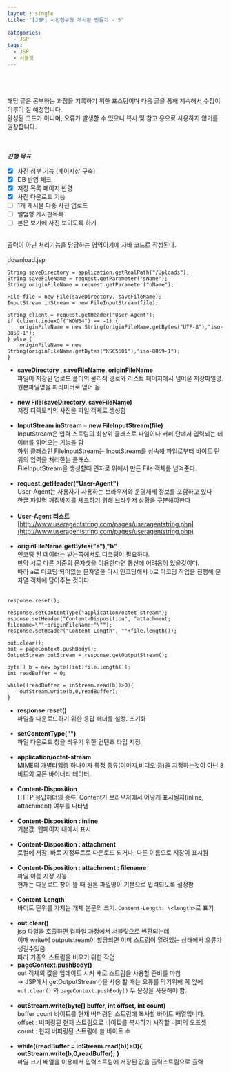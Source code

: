 ```yaml
---
layout : single
title: "[JSP] 사진첨부형 게시판 만들기 - 5"

categories:
  - JSP
tags:
  - JSP
  - 서블릿
---
```

<br><br><br>
해당 글은 공부하는 과정을 기록하기 위한 포스팅이며 다음 글을 통해 계속해서 수정이 이루어 질 예정입니다.<br>
완성된 코드가 아니며, 오류가 발생할 수 있으니 복사 및 참고 용으로 사용하지 않기를 권장합니다.<br><br><br>

***진행 목표***

 - [x] 사진 첨부 기능 (페이지상 구축)
 - [x] DB 반영 체크
 - [x] 저장 목록 페이지 반영
 - [x] 사진 다운로드 기능
 - [ ] 1개 게시물 다중 사진 업로드
 - [ ] 앨범형 게시판목록
 - [ ] 본문 보기에 사진 보이도록 하기

<br>출력이 아닌 처리기능을 담당하는 영역이기에 자바 코드로 작성된다.<br><br>
download.jsp
<br>
~~~
String saveDirectory = application.getRealPath("/Uploads");
String saveFileName = request.getParameter("sName");
String originFileName = request.getParameter("oName");

File file = new File(saveDirectory, saveFileName);
InputStream inStream = new FileInputStream(file);
	
String client = request.getHeader("User-Agent");
if (client.indexOf("WOW64") == -1) {
	originFileName = new String(originFileName.getBytes("UTF-8"),"iso-8859-1");
} else {
	originFileName = new String(originFileName.getBytes("KSC5601"),"iso-8859-1");
}
~~~

 - **saveDirectory , saveFileName, originFileName**<br>파일이 저장된 업로드 폴더의 물리적 경로와 리스트 페이지에서 넘어온 저장파일명.<br>원본파일명을 파라미터로 얻어 옴<br><br>
 - **new File(saveDirectory, saveFileName)**<br>저장 디렉토리의 사진을 파일 객체로 생성함<br><br>
 - **InputStream inStream = new FileInputStream(file)**<br>InputStream은 입력 스트림의 최상위 클래스로 파일이나 버퍼 단에서 입력되는 데이터를 읽어오는 기능을 함<br>하위 클래스인 FileInputStream는 InputStream를 상속해 파일로부터 바이트 단위의 입력을 처리한는 클래스.<br>FileInputStream을 생성할때 인자로 위에서 만든 File 객체를 넘겨준다.<br><br>
 - **request.getHeader("User-Agent")**<br>User-Agent는 사용자가 사용하는 브라우저와 운영체제 정보를 포함하고 있다<br>한글 파일명 깨짐방지를 체크하기 위해 브라우저 상황을 구분해야한다<br><br> 
 - **User-Agent 리스트**<br>[http://www.useragentstring.com/pages/useragentstring.php](http://www.useragentstring.com/pages/useragentstring.php)<br><br>
 - **originFileName.getBytes("a"),"b"**<br>인코딩 된 데이터는 받는쪽에서도 디코딩이 필요하다. <br>만약 서로 다른 기준의 문자셋을 이용한다면 통신에 어려움이 있을것이다. <br>따라 a로 디코딩 되어있는 문자열을 다시 인코딩해서 b로 디코딩 작업을 진행해 문자열 객체에 담아주는 것이다.<br><br>
~~~
response.reset();

response.setContentType("application/octet-stream");
esponse.setHeader("Content-Disposition", "attachment; filename=\""+originFileName+"\"");
response.setHeader("Content-Length", ""+file.length());
	
out.clear();
out = pageContext.pushBody();
OutputStream outStream = response.getOutputStream();
	
byte[] b = new byte[(int)file.length()];
int readBuffer = 0;
	
while((readBuffer = inStream.read(b))>0){
	outStream.write(b,0,readBuffer);
}
~~~
- **response.reset()**<br>파일을 다운로드하기 위한 응답 헤더를 설정. 초기화<br><br>
- **setContentType("")**<br>파일 다운로드 창을 띄우기 위한 컨텐츠 타입 지정<br><br>
- **application/octet-stream**<br>MIME의 개별타입중 하나이자 특정 종류(이미지,비디오 등)을 지정하는것이 아닌 8비트의 모든 바이너리 데이터.<br><br>
- **Content-Disposition**<br>HTTP 응답헤더의 종류. Content가 브라우저에서 어떻게 표시될지(inline, attachment) 여부를 나타냄<br><br>
- **Content-Disposition : inline**<br>기본값. 웹페이지 내에서 표시<br><br>
- **Content-Disposition : attachment**<br>로컬에 저장. 바로 지정루트로 다운로드 되거나, 다른 이름으로 저장이 표시됨<br><br>
- **Content-Disposition : attachment : filename**<br>파일 이름 지정 가능. <br>현재는 다운로드 창이 뜰 때 원본 파일명이 기본으로 입력되도록 설정함<br><br>
- **Content-Length**<br>바이트 단위를 가지는 개체 본문의 크기. `Content-Length: \<length>`로 표기 <br><br>
- **out.clear()**<br>jsp 파일을 호출하면 컴파일 과정에서 서블릿으로 변환되는데<br>이때 write에 outputstream이 할당되면 이미 스트림이 열려있는 상태에서 오류가 생길수있음<br>따라 기존의 스트림을 비우기 위한 작업
- **pageContext.pushBody()**<br>out 객체의 값을 업데이트 시켜 새로 스트림을 사용할 준비를 마침<br>
 → JSP에서 getOutputStream()을 사용 할 때는 오류를 막기위해 꼭 앞에 `out.clear()` 와 `pageContext.pushBody()` 두 문장을 사용해야 함.<br><br>
- **outStream.write(byte[] buffer, int offset, int count)**<br> buffer count 바이트를 현재 버퍼링된 스트림에 복사할 바이트 배열입니다.<br>offset : 버퍼링된 현재 스트림으로 바이트를 복사하기 시작할 버퍼의 오프셋<br>count : 현재 버퍼링된 스트림에 쓸 바이트 수<br> <br> 
- **while((readBuffer = inStream.read(b))>0){ outStream.write(b,0,readBuffer); }**<br> 파일 크기 배열을 이용해서 입력스트림에 저장된 값을 출력스트림으로 출력
